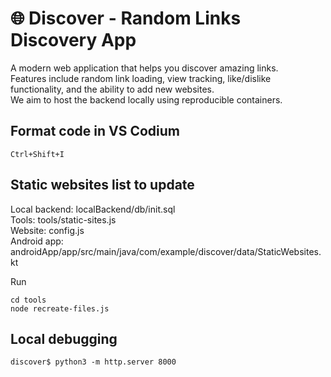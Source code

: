 # 🌐 Discover - Random Links Discovery App  
A modern web application that helps you discover amazing links.  
Features include random link loading, view tracking, like/dislike functionality, and the ability to add new websites.  
We aim to host the backend locally using reproducible containers.  

## Format code in VS Codium  
```
Ctrl+Shift+I
```

## Static websites list to update  
Local backend: localBackend/db/init.sql  
Tools: tools/static-sites.js  
Website: config.js  
Android app: androidApp/app/src/main/java/com/example/discover/data/StaticWebsites.kt  

Run
```
cd tools  
node recreate-files.js  
```

## Local debugging  
```
discover$ python3 -m http.server 8000
```

